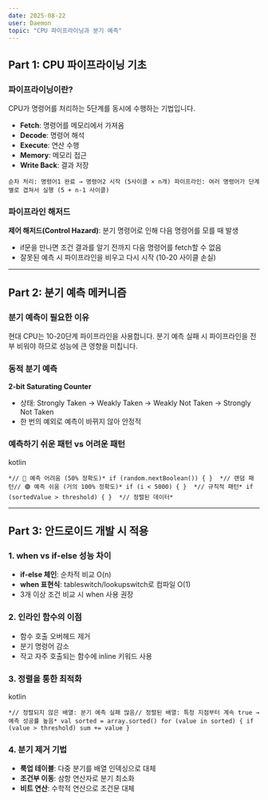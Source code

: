 ```yaml
---
date: 2025-08-22
user: Daemon
topic: "CPU 파이프라이닝과 분기 예측"
---
```


## Part 1: CPU 파이프라이닝 기초

### 파이프라이닝이란?

CPU가 명령어를 처리하는 5단계를 동시에 수행하는 기법입니다.

- **Fetch**: 명령어를 메모리에서 가져옴
- **Decode**: 명령어 해석
- **Execute**: 연산 수행
- **Memory**: 메모리 접근
- **Write Back**: 결과 저장

`순차 처리: 명령어1 완료 → 명령어2 시작 (5사이클 × n개)
파이프라인: 여러 명령어가 단계별로 겹쳐서 실행 (5 + n-1 사이클)`

### 파이프라인 해저드

**제어 해저드(Control Hazard)**: 분기 명령어로 인해 다음 명령어를 모를 때 발생

- if문을 만나면 조건 결과를 알기 전까지 다음 명령어를 fetch할 수 없음
- 잘못된 예측 시 파이프라인을 비우고 다시 시작 (10-20 사이클 손실)

---

## Part 2: 분기 예측 메커니즘

### 분기 예측이 필요한 이유

현대 CPU는 10-20단계 파이프라인을 사용합니다. 분기 예측 실패 시 파이프라인을 전부 비워야 하므로 성능에 큰 영향을 미칩니다.

### 동적 분기 예측

**2-bit Saturating Counter**

- 상태: Strongly Taken → Weakly Taken → Weakly Not Taken → Strongly Not Taken
- 한 번의 예외로 예측이 바뀌지 않아 안정적

### 예측하기 쉬운 패턴 vs 어려운 패턴

kotlin

`*// 🔴 예측 어려움 (50% 정확도)*
if (random.nextBoolean()) { }  *// 랜덤 패턴// 🟢 예측 쉬움 (거의 100% 정확도)*
if (i < 5000) { }  *// 규칙적 패턴*
if (sortedValue > threshold) { }  *// 정렬된 데이터*`

---

## Part 3: 안드로이드 개발 시 적용

### 1. when vs if-else 성능 차이

- **if-else 체인**: 순차적 비교 O(n)
- **when 표현식**: tableswitch/lookupswitch로 컴파일 O(1)
- 3개 이상 조건 비교 시 when 사용 권장

### 2. 인라인 함수의 이점

- 함수 호출 오버헤드 제거
- 분기 명령어 감소
- 작고 자주 호출되는 함수에 inline 키워드 사용

### 3. 정렬을 통한 최적화

kotlin

`*// 정렬되지 않은 배열: 분기 예측 실패 많음// 정렬된 배열: 특정 지점부터 계속 true → 예측 성공률 높음*
val sorted = array.sorted()
for (value in sorted) {
    if (value > threshold) sum += value
}`

### 4. 분기 제거 기법

- **룩업 테이블**: 다중 분기를 배열 인덱싱으로 대체
- **조건부 이동**: 삼항 연산자로 분기 최소화
- **비트 연산**: 수학적 연산으로 조건문 대체
